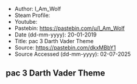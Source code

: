 - Author: I_Am_Wolf
- Steam Profile: 
- Youtube: 
- Pastebin: https://pastebin.com/u/I_Am_Wolf
- Date (dd-mm-yyyy): 20-01-2019
- Title: pac 3 Darth Vader Theme
- Source: https://pastebin.com/dkxMBbY1
- Source Accessed (dd-mm-yyyy): 02-07-2025

## pac 3 Darth Vader Theme
